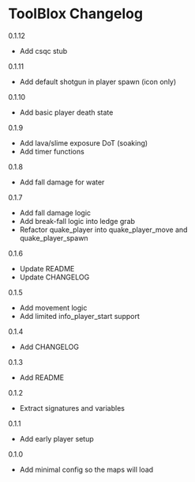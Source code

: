 # ToolBlox Changelog

0.1.12

- Add csqc stub

0.1.11

- Add default shotgun in player spawn (icon only)

0.1.10

- Add basic player death state

0.1.9

- Add lava/slime exposure DoT (soaking)
- Add timer functions

0.1.8

- Add fall damage for water

0.1.7

- Add fall damage logic
- Add break-fall logic into ledge grab
- Refactor quake_player into quake_player_move and quake_player_spawn

0.1.6

- Update README
- Update CHANGELOG

0.1.5

- Add movement logic
- Add limited info_player_start support

0.1.4

- Add CHANGELOG

0.1.3

- Add README

0.1.2

- Extract signatures and variables

0.1.1

- Add early player setup

0.1.0

- Add minimal config so the maps will load